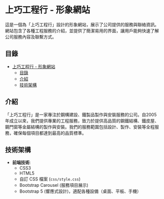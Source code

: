 # 上巧工程行 - 形象網站

這是一個為「上巧工程行」設計的形象網站，展示了公司提供的服務與聯絡資訊。網站包含了各種工程服務的介紹，並提供了簡潔易用的界面，讓用戶能夠快速了解公司服務內容及聯繫方式。

## 目錄

- [上巧工程行 - 形象網站](#上巧工程行---形象網站)
  - [目錄](#目錄)
  - [介紹](#介紹)
  - [技術架構](#技術架構)

## 介紹

「上巧工程行」是一家專注於鋼構建設、鐵製品製作與安裝服務的公司。自2005年成立以來，我們提供專業的工程服務，致力於提供高品質的鋼鐵結構、鐵皮屋、鋼門窗等金屬結構的製作與安裝。我們的服務範圍包括設計、製作、安裝等全程服務，確保每個項目都達到最高的品質標準。

## 技術架構

- **前端技術**:
  - CSS3
  - HTML5
  - 自訂 CSS 檔案 (`css/style.css`)
  - Bootstrap Carousel (服務項目展示)
  - Bootstrap 5 (響應式設計)，適配各種設備（桌面、平板、手機）